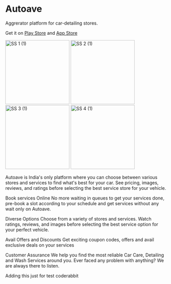 # Autoave 


Aggrerator platform for car-detailing stores.

Get it on [Play Store](https://play.google.com/store/apps/details?id=com.autoave.app) and [App Store](https://apps.apple.com/in/app/autoave-car-care-made-simple/id1603915477)

<img width="200" alt="SS 1 (1)" src="https://user-images.githubusercontent.com/55514928/181580134-8f4bc8bb-de32-4a8d-82da-86ef91c5c94c.png"> <img width="200" alt="SS 2 (1)" src="https://user-images.githubusercontent.com/55514928/181580164-2f9acb04-d15b-4b3b-a1a1-da9744712a16.png"> <img width="200" alt="SS 3 (1)" src="https://user-images.githubusercontent.com/55514928/181580205-bfe41fd9-48f7-438c-a8f7-b1172f8734cc.png"> <img width="200" alt="SS 4 (1)" src="https://user-images.githubusercontent.com/55514928/181580217-386a862b-6a01-4ebc-a3e3-4390697fbbb5.png">


Autoave is India's only platform where you can choose between various stores and services to find what's best for your car. See pricing, images, reviews, and ratings before selecting the best service store for your vehicle.

Book services Online
No more waiting in queues to get your services done, pre-book a slot according to your schedule and get services without any wait only on Autoave.

Diverse Options
Choose from a variety of stores and services. Watch ratings, reviews, and images before selecting the best service option for your perfect vehicle.

Avail Offers and Discounts
Get exciting coupon codes, offers and avail exclusive deals on your services

Customer Assurance
We help you find the most reliable Car Care, Detailing and Wash Services around you. Ever faced any problem with anything? We are always there to listen.


Adding this just for test coderabbit
